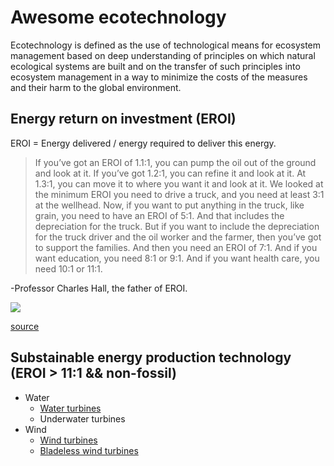 # Awesome ecotechnology

Ecotechnology is defined as the use of technological means for ecosystem management based on deep understanding of principles on which natural ecological systems are built and on the transfer of such principles into ecosystem management in a way to minimize the costs of the measures and their harm to the global environment.

## Energy return on investment (EROI)

EROI = Energy delivered / energy required to deliver this energy.

> If you’ve got an EROI of 1.1:1, you can pump the oil out of the ground and look at it. If you’ve got 1.2:1, you can refine it and look at it. At 1.3:1, you can move it to where you want it and look at it. We looked at the minimum EROI you need to drive a truck, and you need at least 3:1 at the wellhead. Now, if you want to put anything in the truck, like grain, you need to have an EROI of 5:1. And that includes the depreciation for the truck. But if you want to include the depreciation for the truck driver and the oil worker and the farmer, then you’ve got to support the families. And then you need an EROI of 7:1. And if you want education, you need 8:1 or 9:1. And if you want health care, you need 10:1 or 11:1. 

-Professor Charles Hall, the father of EROI.

![](https://therationalpessimist.files.wordpress.com/2013/04/electric-power-eroi-jpeg.jpg)

[source](https://therationalpessimist.com/2013/04/07/one-reason-we-struggle-to-grow-energy-return-on-investment-eroi/)

## Substainable energy production technology (EROI > 11:1 && non-fossil)

* Water
  * [Water turbines](https://github.com/Primerz/awesome-ecotechnology/tree/master/water/water%20turbines)
  * Underwater turbines
* Wind
  * [Wind turbines](https://github.com/Primerz/awesome-ecotechnology/tree/master/wind/wind%20turbines)
  * [Bladeless wind turbines](http://vortexbladeless.com/)
